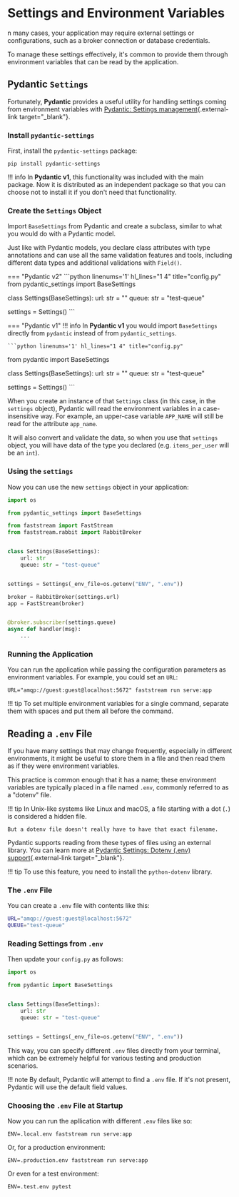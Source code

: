 # Settings and Environment Variables

n many cases, your application may require external settings or configurations, such as a broker connection or database credentials.

To manage these settings effectively, it's common to provide them through environment variables that can be read by the application.

## Pydantic `Settings`

Fortunately, **Pydantic**  provides a useful utility for handling settings coming from environment variables with [Pydantic: Settings management](https://docs.pydantic.dev/latest/usage/pydantic_settings/){.external-link target="_blank"}.

### Install `pydantic-settings`

First, install the `pydantic-settings` package:

```console
pip install pydantic-settings
```

!!! info
    In **Pydantic v1**, this functionality was included with the main package. Now it is distributed as an independent package so that you can choose not to install it if you don't need that functionality.

### Create the `Settings` Object

Import `BaseSettings` from Pydantic and create a subclass, similar to what you would do with a Pydantic model.

Just like with Pydantic models, you declare class attributes with type annotations and can use all the same validation features and tools, including different data types and additional validations with `Field()`.

=== "Pydantic v2"
    ```python linenums='1' hl_lines="1 4" title="config.py"
from pydantic_settings import BaseSettings


class Settings(BaseSettings):
    url: str = ""
    queue: str = "test-queue"


settings = Settings()
    ```

=== "Pydantic v1"
    !!! info
        In **Pydantic v1** you would import `BaseSettings` directly from `pydantic` instead of from `pydantic_settings`.

    ```python linenums='1' hl_lines="1 4" title="config.py"
from pydantic import BaseSettings


class Settings(BaseSettings):
    url: str = ""
    queue: str = "test-queue"


settings = Settings()
    ```

When you create an instance of that `Settings` class (in this case, in the `settings` object), Pydantic will read the environment variables in a case-insensitive way. For example, an upper-case variable `APP_NAME` will still be read for the attribute `app_name`.

It will also convert and validate the data, so when you use that `settings` object, you will have data of the type you declared (e.g. `items_per_user` will be an `int`).

### Using the `settings`

Now you can use the new `settings` object in your application:

```python linenums='1' hl_lines="3 9 14" title="serve.py"
import os

from pydantic_settings import BaseSettings

from faststream import FastStream
from faststream.rabbit import RabbitBroker


class Settings(BaseSettings):
    url: str
    queue: str = "test-queue"


settings = Settings(_env_file=os.getenv("ENV", ".env"))

broker = RabbitBroker(settings.url)
app = FastStream(broker)


@broker.subscriber(settings.queue)
async def handler(msg):
    ...
```

### Running the Application

You can run the application while passing the configuration parameters as environment variables. For example, you could set an `URL`:

```console
URL="amqp://guest:guest@localhost:5672" faststream run serve:app
```

!!! tip
    To set multiple environment variables for a single command, separate them with spaces and put them all before the command.

## Reading a `.env` File

If you have many settings that may change frequently, especially in different environments, it might be useful to store them in a file and then read them as if they were environment variables.

This practice is common enough that it has a name; these environment variables are typically placed in a file named `.env`, commonly referred to as a "dotenv" file.

!!! tip
    In Unix-like systems like Linux and macOS, a file starting with a dot (`.`) is considered a hidden file.

    But a dotenv file doesn't really have to have that exact filename.

Pydantic supports reading from these types of files using an external library. You can learn more at [Pydantic Settings: Dotenv (.env) support](https://docs.pydantic.dev/latest/usage/pydantic_settings/#dotenv-env-support){.external-link target="_blank"}.

!!! tip
    To use this feature, you need to install the `python-dotenv` library.

### The `.env` File

You can create a `.env` file with contents like this:

```bash
URL="amqp://guest:guest@localhost:5672"
QUEUE="test-queue"
```

### Reading Settings from `.env`

Then update your `config.py` as follows:

```python linenums='1' hl_lines="1 11"
import os

from pydantic import BaseSettings


class Settings(BaseSettings):
    url: str
    queue: str = "test-queue"


settings = Settings(_env_file=os.getenv("ENV", ".env"))
```

This way, you can specify different `.env` files directly from your terminal, which can be extremely helpful for various testing and production scenarios.

!!! note
    By default, Pydantic will attempt to find a `.env` file. If it's not present, Pydantic will use the default field values.

### Choosing the `.env` File at Startup

Now you can run the apllication with different `.env` files like so:

```console
ENV=.local.env faststream run serve:app
```

Or, for a production environment:

```console
ENV=.production.env faststream run serve:app
```

Or even for a test environment:

```console
ENV=.test.env pytest
```
